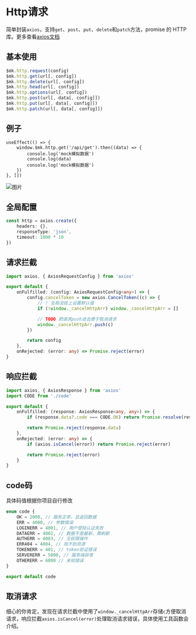# Http请求

简单封装`axios`，支持`get`、`post`、`put`、`delete`和`patch`方法，promise 的 HTTP 库。更多查看[axios文档](https://github.com/axios/axios)

## 基本使用

```ts
$mk.http.request(config)
$mk.http.get(url[, config])
$mk.http.delete(url[, config])
$mk.http.head(url[, config])
$mk.http.options(url[, config])
$mk.http.post(url[, data[, config]])
$mk.http.put(url[, data[, config]])
$mk.http.patch(url[, data[, config]])
```

## 例子

```tsx title="@/src/pages/home/index.tsx"
useEffect(() => {
    window.$mk.http.get('/api/get').then((data) => {
        console.log('mock模拟数据')
        console.log(data)
        console.log('mock模拟数据')
    })
}, [])
```

![图片](/api/01.png)

## 全局配置

```ts title="@/src/http/index.ts"
const http = axios.create({
	headers: {},
	responseType: 'json',
	timeout: 1000 * 10
})
```

## 请求拦截

```ts title="@/src/http/requestInterceptors.ts"
import axios, { AxiosRequestConfig } from 'axios'

export default {
	onFulfilled: (config: AxiosRequestConfig<any>) => {
		config.cancelToken = new axios.CancelToken((c) => {
			// ! 全局没挂上设置默认值
			if (!window._cancelHttpArr) window._cancelHttpArr = []

			// TODO 把请求push进去便于取消请求
			window._cancelHttpArr.push(c)
		})

		return config
	},
	onRejected: (error: any) => Promise.reject(error)
}
```

## 响应拦截

```ts title="@/src/http/responseInterceptors.ts"
import axios, { AxiosResponse } from 'axios'
import CODE from './code'

export default {
	onFulfilled: (response: AxiosResponse<any, any>) => {
		if (response.data?.code === CODE.OK) return Promise.resolve(response.data)

		return Promise.reject(response.data)
	},
	onRejected: (error: any) => {
		if (axios.isCancel(error)) return Promise.reject(error)

		return Promise.reject(error)
	}
}
```

## code码

具体码值根据你项目自行修改

```ts title="@/src/http/code.ts"
enum code {
	OK = 2000, // 服务正常，且返回数据
	ERR = 4000, // 参数错误
	LOGINERR = 4001, // 用户登陆认证失败
	DATAERR = 4002, // 数据不是最新，需刷新
	AUTHERR = 4003, // 无权限操作
	ERR404 = 4004, // 找不到资源
	TOKENERR = 401, // token验证错误
	SERVERERR = 5000, // 服务端异常
	OTHERERR = 6000 // 未知错误
}

export default code
```

## 取消请求

细心的你肯定，发现在请求拦截中使用了`window._cancelHttpArr`存储`c`方便取消请求，响应拦截`axios.isCancel(error)`处理取消请求错误，具体使用工具函数会介绍。

